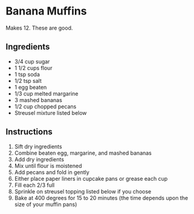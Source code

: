 # Banana Muffins

Makes 12. These are good.

## Ingredients

- 3/4 cup sugar
- 1 1/2 cups flour
- 1 tsp soda
- 1/2 tsp salt
- 1 egg beaten
- 1/3 cup melted margarine
- 3 mashed bananas
- 1/2 cup chopped pecans
- Streusel mixture listed below

## Instructions

1. Sift dry ingredients
2. Combine beaten egg, margarine, and mashed bananas
3. Add dry ingredients
4. Mix until flour is moistened
5. Add pecans and fold in gently
6. Either place paper liners in cupcake pans or grease each cup
7. Fill each 2/3 full
8. Sprinkle on streusel topping listed below if you choose
9. Bake at 400 degrees for 15 to 20 minutes (the time depends upon the size of your muffin pans)
